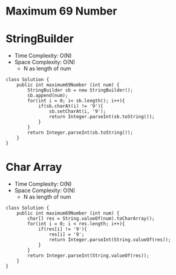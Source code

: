 # Maximum 69  Number
# StringBuilder
* Time Complexity: O(N)
* Space Complexity: O(N)
	* N as length of num
```
class Solution {
    public int maximum69Number (int num) {
        StringBuilder sb = new StringBuilder();
        sb.append(num);
        for(int i = 0; i< sb.length(); i++){
            if(sb.charAt(i) != '9'){
                sb.setCharAt(i, '9');
                return Integer.parseInt(sb.toString());
            }
        }
        return Integer.parseInt(sb.toString());
    }
}
```
# Char Array
* Time Complexity: O(N)
* Space Complexity: O(N)
	* N as length of num
```
class Solution {
    public int maximum69Number (int num) {
        char[] res = String.valueOf(num).toCharArray();
        for(int i = 0; i < res.length; i++){
            if(res[i] != '9'){
                res[i] = '9';
                return Integer.parseInt(String.valueOf(res));
            }
        }
        return Integer.parseInt(String.valueOf(res));
    }
}
```